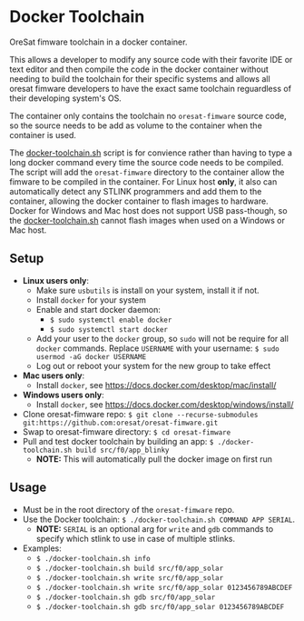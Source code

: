 # Docker Toolchain

OreSat fimware toolchain in a docker container.

This allows a developer to modify any source code with their favorite IDE or
text editor and then compile the code in the docker container without needing
to build the toolchain for their specific systems and allows all oresat fimware
developers to have the exact same toolchain reguardless of their developing
system's OS.

The container only contains the toolchain no `oresat-fimware` source code, so
the source needs to be add as volume to the container when the container is used.

The [docker-toolchain.sh] script is for convience rather than having to type a
long docker command every time the source code needs to be compiled. The script
will add the `oresat-fimware` directory to the container allow the fimware to
be compiled in the container. For Linux host **only**, it also can automatically
detect any STLINK programmers and add them to the container, allowing the docker
container to flash images to hardware. Docker for Windows and Mac host does not
support USB pass-though, so the [docker-toolchain.sh] cannot flash images when
used on a Windows or Mac host.

## Setup

- **Linux users only**:
  - Make sure `usbutils` is install on your system, install it if not.
  - Install `docker` for your system
  - Enable and start docker daemon:
    - `$ sudo systemctl enable docker`
    - `$ sudo systemctl start docker`
  - Add your user to the `docker` group, so `sudo` will not be require for all
    `docker` commands. Replace `USERNAME` with your username:
    `$ sudo usermod -aG docker USERNAME`
  - Log out or reboot your system for the new group to take effect
- **Mac users only**:
  - Install `docker`, see https://docs.docker.com/desktop/mac/install/
- **Windows users only**:
  - Install `docker`, see https://docs.docker.com/desktop/windows/install/
- Clone oresat-fimware repo:
  `$ git clone --recurse-submodules git:https://github.com:oresat/oresat-fimware.git`
- Swap to oresat-fimware directory: `$ cd oresat-fimware`
- Pull and test docker toolchain by building an app:
  `$ ./docker-toolchain.sh build src/f0/app_blinky`
  - **NOTE:** This will automatically pull the docker image on first run

## Usage

- Must be in the root directory of the `oresat-fimware` repo.
- Use the Docker toolchain: `$ ./docker-toolchain.sh COMMAND APP SERIAL`.
  - **NOTE:** `SERIAL` is an optional arg for `write` and `gdb` commands to specify
    which stlink to use in case of multiple stlinks.
- Examples:
  - `$ ./docker-toolchain.sh info`
  - `$ ./docker-toolchain.sh build src/f0/app_solar`
  - `$ ./docker-toolchain.sh write src/f0/app_solar`
  - `$ ./docker-toolchain.sh write src/f0/app_solar 0123456789ABCDEF`
  - `$ ./docker-toolchain.sh gdb src/f0/app_solar`
  - `$ ./docker-toolchain.sh gdb src/f0/app_solar 0123456789ABCDEF`

[docker-toolchain.sh]: ../docker-toolchain.sh
